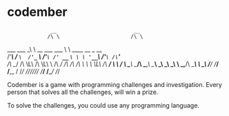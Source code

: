 # codember

                  __                         __                       
                 /\ \                       /\ \                      
  ___     ___    \_\ \      __     ___ ___  \ \ \____     __    _ __  
 /'___\  / __`\  /'_` \   /'__`\ /' __` __`\ \ \ '__`\  /'__`\ /\`'__\
/\ \__/ /\ \L\ \/\ \L\ \ /\  __/ /\ \/\ \/\ \ \ \ \L\ \/\  __/ \ \ \/ 
\ \____\\ \____/\ \___,_\\ \____\\ \_\ \_\ \_\ \ \_,__/\ \____\ \ \_\ 
 \/____/ \/___/  \/__,_ / \/____/ \/_/\/_/\/_/  \/___/  \/____/  \/_/ 


Codember is a game with programming challenges and investigation. Every person that solves all the challenges, will win a prize.

To solve the challenges, you could use any programming language.